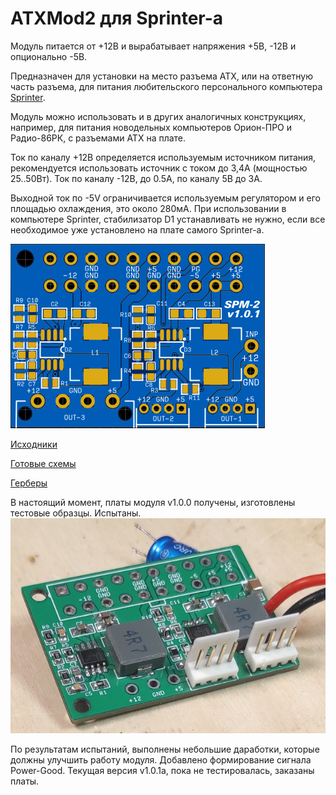 ATXMod2 для Sprinter-а
=====================

Модуль питается от +12В и вырабатывает напряжения +5В, -12В и опционально -5В.

Предназначен для установки на место разъема ATX, или на ответную часть разъема, для питания любительского персонального компьютера [Sprinter](https://sprinter.ru/).

Модуль можно использовать и в других аналогичных конструкциях, например, для питания новодельных компьютеров Орион-ПРО и Радио-86РК, с разъемами ATX на плате.

Ток по каналу +12В  определяется используемым источником питания, рекомендуется использовать источник с током до 3,4А (мощностью 25..50Вт). Ток по каналу -12В, до 0.5А, по каналу 5В до 3А.

Выходной ток по -5V ограничивается используемым регулятором и его площадью охлаждения, это около 280мА.
При использовании в компьютере Sprinter, стабилизатор D1 устанавливать не нужно, если все необходимое уже установлено на плате самого Sprinter-а.


![image](Export/render.png)

[Исходники](Sources)

[Готовые схемы](Export)

[Герберы](Gerber)

В настоящий момент, платы модуля v1.0.0 получены, изготовлены тестовые образцы. Испытаны.
![image](Export/SPM_v1.0.0.jpg)

По результатам испытаний, выполнены небольшие даработки, которые должны улучшить работу модуля. Добавлено формирование сигнала Power-Good.
Текущая версия v1.0.1a, пока не тестировалась, заказаны платы.

